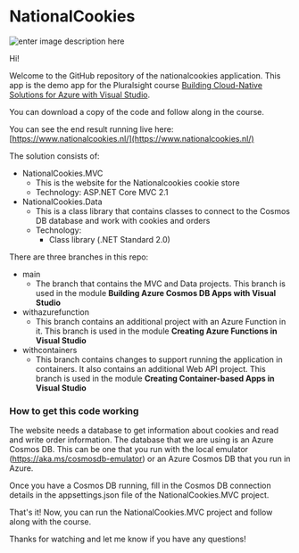 # NationalCookies

![enter image description here](https://www.pluralsight.com/content/dam/pluralsight/newsroom/brand-assets/logos/pluralsight-logo-vrt-color-2.png)  

Hi! 

Welcome to the GitHub repository of the nationalcookies application.
This app is the demo app for the Pluralsight course [Building Cloud-Native Solutions for Azure with Visual Studio](https://www.pluralsight.com/courses/building-cloud-native-solutions-azure-visual-studio).

You can download a copy of the code and follow along in the course.

You can see the end result running live here: [https://www.nationalcookies.nl/](https://www.nationalcookies.nl/)

The solution consists of:

 - NationalCookies.MVC
	 - This is the website for the Nationalcookies cookie store
	 - Technology: ASP.NET Core MVC 2.1
 - NationalCookies.Data
	 - This is a class library that contains classes to connect to the Cosmos DB database and work with cookies and orders
	 - Technology: 
	 	- Class library (.NET Standard 2.0)

There are three branches in this repo:
 - main
 	- The branch that contains the MVC and Data projects. This branch is used in the module **Building Azure Cosmos DB Apps with Visual Studio**
 - withazurefunction
 	- This branch contains an additional project with an Azure Function in it. This branch is used in the module **Creating Azure Functions in Visual Studio**
 - withcontainers
 	- This branch contains changes to support running the application in containers. It also contains an additional Web API project. This branch is used in the module **Creating Container-based Apps in Visual Studio**
	

### How to get this code working 
The website needs a database to get information about cookies and read and write order information. The database that we are using is an Azure Cosmos DB. This can be one that you run with the local emulator (https://aka.ms/cosmosdb-emulator) or an Azure Cosmos DB that you run in Azure. 

Once you have a Cosmos DB running, fill in the Cosmos DB connection details in the appsettings.json file of the NationalCookies.MVC project.


That's it! Now, you can run the NationalCookies.MVC project and follow along with the course. 

Thanks for watching and let me know if you have any questions!
